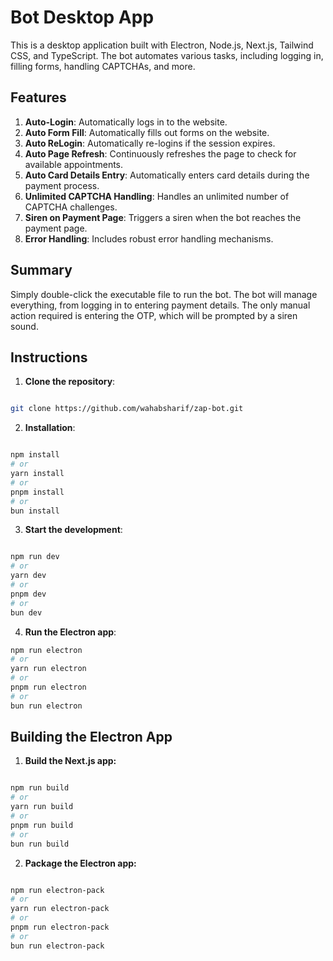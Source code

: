 # Bot Desktop App

This is a desktop application built with Electron, Node.js, Next.js, Tailwind CSS, and TypeScript. The bot automates various tasks, including logging in, filling forms, handling CAPTCHAs, and more.

## Features

1. **Auto-Login**: Automatically logs in to the website.
2. **Auto Form Fill**: Automatically fills out forms on the website.
3. **Auto ReLogin**: Automatically re-logins if the session expires.
4. **Auto Page Refresh**: Continuously refreshes the page to check for available appointments.
5. **Auto Card Details Entry**: Automatically enters card details during the payment process.
6. **Unlimited CAPTCHA Handling**: Handles an unlimited number of CAPTCHA challenges.
7. **Siren on Payment Page**: Triggers a siren when the bot reaches the payment page.
8. **Error Handling**: Includes robust error handling mechanisms.

## Summary

Simply double-click the executable file to run the bot. The bot will manage everything, from logging in to entering payment details. The only manual action required is entering the OTP, which will be prompted by a siren sound.

## Instructions

1. **Clone the repository**:

```bash

git clone https://github.com/wahabsharif/zap-bot.git

```

2. **Installation**:

```bash

npm install
# or
yarn install
# or
pnpm install
# or
bun install
```

3. **Start the development**:

```bash

npm run dev
# or
yarn dev
# or
pnpm dev
# or
bun dev
```

4. **Run the Electron app**:

```bash
npm run electron
# or
yarn run electron
# or
pnpm run electron
# or
bun run electron

```

## Building the Electron App

1. **Build the Next.js app:**

```bash

npm run build
# or
yarn run build
# or
pnpm run build
# or
bun run build

```

2. **Package the Electron app:**

```bash

npm run electron-pack
# or
yarn run electron-pack
# or
pnpm run electron-pack
# or
bun run electron-pack

```
